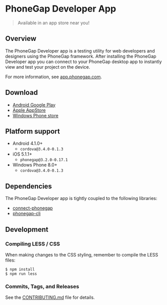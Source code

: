 # PhoneGap Developer App

> Available in an app store near you!

## Overview

The PhoneGap Developer app is a testing utility for web developers and designers
using the PhoneGap framework. After installing the PhoneGap Developer app you
can connect to your PhoneGap desktop app to instantly view and test your project
on the device.

For more information, see [app.phonegap.com][3].

## Download

- [Android Google Play][1]
- [Apple AppStore][2]
- [Windows Phone store][7]

## Platform support

- Android 4.1.0+
  - `cordova@3.4.0-0.1.3`
- iOS 5.1.1+
  - `phonegap@3.2.0-0.17.1`
- Windows Phone 8.0+
  - `cordova@3.4.0-0.1.3`

## Dependencies

The PhoneGap Developer app is tightly coupled to the following libraries:

- [connect-phonegap][4]
- [phonegap-cli][5]

## Development

### Compiling LESS / CSS

When making changes to the CSS styling, remember to compile the LESS files:

    $ npm install
    $ npm run less

### Commits, Tags, and Releases

See the [CONTRIBUTING.md][6] file for details.

[1]: https://play.google.com/store/apps/details?id=com.adobe.phonegap.app
[2]: https://itunes.apple.com/app/id843536693
[3]: http://app.phonegap.com
[4]: http://github.com/phonegap/connect-phonegap
[5]: http://github.com/phonegap/phonegap-cli
[6]: https://github.com/phonegap/phonegap-app-developer/blob/master/CONTRIBUTING.md
[7]: http://www.windowsphone.com/en-us/store/app/phonegap-developer/5c6a2d1e-4fad-4bf8-aaf7-71380cc84fe3

